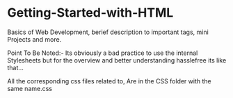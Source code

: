 # Getting-Started-with-HTML
Basics of Web Development, berief description to important tags, mini Projects and more.

Point To Be Noted:-  Its obviously a bad practice to use the internal Stylesheets but for the overview and better understanding hasslefree its like that...


All the corresponding css files related to, Are in the CSS folder with the same name.css
